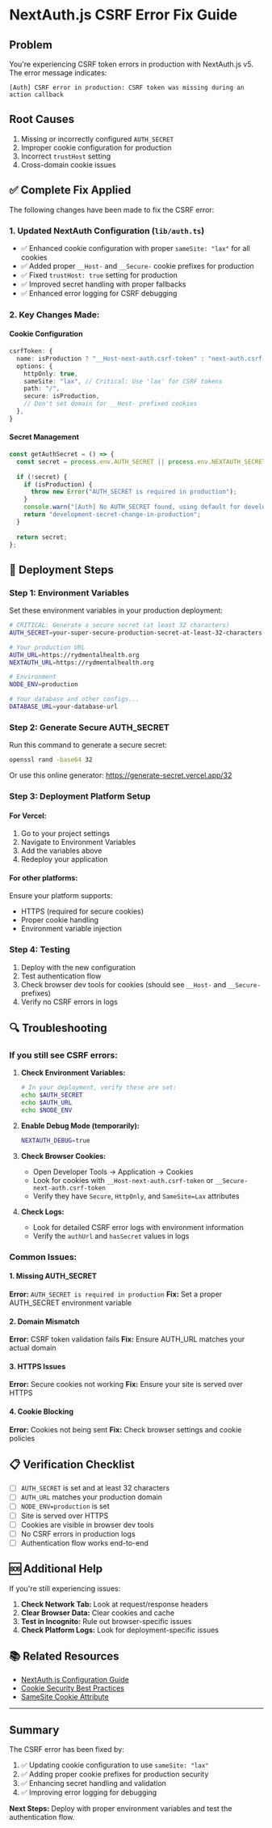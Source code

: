 # NextAuth.js CSRF Error Fix Guide

## Problem
You're experiencing CSRF token errors in production with NextAuth.js v5. The error message indicates:
```
[Auth] CSRF error in production: CSRF token was missing during an action callback
```

## Root Causes
1. Missing or incorrectly configured `AUTH_SECRET`
2. Improper cookie configuration for production
3. Incorrect `trustHost` setting
4. Cross-domain cookie issues

## ✅ Complete Fix Applied

The following changes have been made to fix the CSRF error:

### 1. Updated NextAuth Configuration (`lib/auth.ts`)
- ✅ Enhanced cookie configuration with proper `sameSite: "lax"` for all cookies
- ✅ Added proper `__Host-` and `__Secure-` cookie prefixes for production
- ✅ Fixed `trustHost: true` setting for production
- ✅ Improved secret handling with proper fallbacks
- ✅ Enhanced error logging for CSRF debugging

### 2. Key Changes Made:

#### Cookie Configuration
```typescript
csrfToken: {
  name: isProduction ? "__Host-next-auth.csrf-token" : "next-auth.csrf-token",
  options: {
    httpOnly: true,
    sameSite: "lax", // Critical: Use 'lax' for CSRF tokens
    path: "/",
    secure: isProduction,
    // Don't set domain for __Host- prefixed cookies
  },
}
```

#### Secret Management
```typescript
const getAuthSecret = () => {
  const secret = process.env.AUTH_SECRET || process.env.NEXTAUTH_SECRET;
  
  if (!secret) {
    if (isProduction) {
      throw new Error("AUTH_SECRET is required in production");
    }
    console.warn("[Auth] No AUTH_SECRET found, using default for development");
    return "development-secret-change-in-production";
  }
  
  return secret;
};
```

## 🚀 Deployment Steps

### Step 1: Environment Variables
Set these environment variables in your production deployment:

```bash
# CRITICAL: Generate a secure secret (at least 32 characters)
AUTH_SECRET=your-super-secure-production-secret-at-least-32-characters-long

# Your production URL
AUTH_URL=https://rydmentalhealth.org
NEXTAUTH_URL=https://rydmentalhealth.org

# Environment
NODE_ENV=production

# Your database and other configs...
DATABASE_URL=your-database-url
```

### Step 2: Generate Secure AUTH_SECRET
Run this command to generate a secure secret:
```bash
openssl rand -base64 32
```

Or use this online generator: https://generate-secret.vercel.app/32

### Step 3: Deployment Platform Setup

#### For Vercel:
1. Go to your project settings
2. Navigate to Environment Variables
3. Add the variables above
4. Redeploy your application

#### For other platforms:
Ensure your platform supports:
- HTTPS (required for secure cookies)
- Proper cookie handling
- Environment variable injection

### Step 4: Testing
1. Deploy with the new configuration
2. Test authentication flow
3. Check browser dev tools for cookies (should see `__Host-` and `__Secure-` prefixes)
4. Verify no CSRF errors in logs

## 🔍 Troubleshooting

### If you still see CSRF errors:

1. **Check Environment Variables:**
   ```bash
   # In your deployment, verify these are set:
   echo $AUTH_SECRET
   echo $AUTH_URL
   echo $NODE_ENV
   ```

2. **Enable Debug Mode (temporarily):**
   ```bash
   NEXTAUTH_DEBUG=true
   ```

3. **Check Browser Cookies:**
   - Open Developer Tools → Application → Cookies
   - Look for cookies with `__Host-next-auth.csrf-token` or `__Secure-next-auth.csrf-token`
   - Verify they have `Secure`, `HttpOnly`, and `SameSite=Lax` attributes

4. **Check Logs:**
   - Look for detailed CSRF error logs with environment information
   - Verify the `authUrl` and `hasSecret` values in logs

### Common Issues:

#### 1. Missing AUTH_SECRET
**Error:** `AUTH_SECRET is required in production`
**Fix:** Set a proper AUTH_SECRET environment variable

#### 2. Domain Mismatch
**Error:** CSRF token validation fails
**Fix:** Ensure AUTH_URL matches your actual domain

#### 3. HTTPS Issues
**Error:** Secure cookies not working
**Fix:** Ensure your site is served over HTTPS

#### 4. Cookie Blocking
**Error:** Cookies not being sent
**Fix:** Check browser settings and cookie policies

## 📋 Verification Checklist

- [ ] `AUTH_SECRET` is set and at least 32 characters
- [ ] `AUTH_URL` matches your production domain
- [ ] `NODE_ENV=production` is set
- [ ] Site is served over HTTPS
- [ ] Cookies are visible in browser dev tools
- [ ] No CSRF errors in production logs
- [ ] Authentication flow works end-to-end

## 🆘 Additional Help

If you're still experiencing issues:

1. **Check Network Tab:** Look at request/response headers
2. **Clear Browser Data:** Clear cookies and cache
3. **Test in Incognito:** Rule out browser-specific issues
4. **Check Platform Logs:** Look for deployment-specific issues

## 📚 Related Resources

- [NextAuth.js Configuration Guide](https://next-auth.js.org/configuration/options)
- [Cookie Security Best Practices](https://developer.mozilla.org/en-US/docs/Web/HTTP/Cookies)
- [SameSite Cookie Attribute](https://developer.mozilla.org/en-US/docs/Web/HTTP/Headers/Set-Cookie/SameSite)

---

## Summary

The CSRF error has been fixed by:
1. ✅ Updating cookie configuration to use `sameSite: "lax"`
2. ✅ Adding proper cookie prefixes for production security
3. ✅ Enhancing secret handling and validation
4. ✅ Improving error logging for debugging

**Next Steps:** Deploy with proper environment variables and test the authentication flow. 